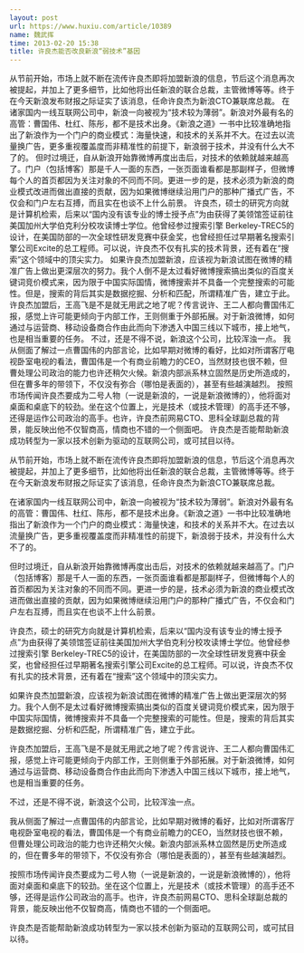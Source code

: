 ```yaml
---
layout: post
url: https://www.huxiu.com/article/10389
name: 魏武挥
time: 2013-02-20 15:38
title: 许良杰能否改良新浪“弱技术”基因
---
```

从节前开始，市场上就不断在流传许良杰即将加盟新浪的信息，节后这个消息再次被提起，并加上了更多细节，比如他将出任新浪的联合总裁，主管微博等等。终于在今天新浪发布财报之际证实了该消息，任命许良杰为新浪CTO兼联席总裁。 在诸家国内一线互联网公司中，新浪一向被视为“技术较为薄弱”。新浪对外最有名的高管：曹国伟、杜红、陈彤，都不是技术出身。《新浪之道》一书中比较准确地指出了新浪作为一个门户的商业模式：海量快速，和技术的关系并不大。在过去以流量换广告，更多重视覆盖度而非精准性的前提下，新浪弱于技术，并没有什么大不了的。 但时过境迁，自从新浪开始靠微博再度出击后，对技术的依赖就越来越高了。门户（包括博客）那是千人一面的东西，一张页面谁看都是那副样子，但微博每个人的首页都因为关注对象的不同而不同。更进一步的是，技术必须为新浪的商业模式改进而做出直接的贡献，因为如果微博继续沿用门户的那种广播式广告，不仅会和门户左右互搏，而且实在也谈不上什么前景。 许良杰，硕士的研究方向就是计算机检索，后来以“国内没有该专业的博士授予点”为由获得了美领馆签证前往美国加州大学伯克利分校攻读博士学位。他曾经参过搜索引擎 Berkeley-TREC5的设计，在美国防部的一次全球性研发竞赛中获金奖，也曾经担任过早期著名搜索引擎公司Excite的总工程师。可以说，许良杰不仅有扎实的技术背景，还有着在“搜索”这个领域中的顶尖实力。 如果许良杰加盟新浪，应该视为新浪试图在微博的精准广告上做出更深层次的努力。我个人倒不是太过看好微博搜索搞出类似的百度关键词竞价模式来，因为限于中国实际国情，微博搜索并不具备一个完整搜索的可能性。但是，搜索的背后其实是数据挖掘、分析和匹配，所谓精准广告，建立于此。 许良杰加盟后，王高飞是不是就无用武之地了呢？传言说许、王二人都向曹国伟汇报，感觉上许可能更倾向于内部工作，王则侧重于外部拓展。对于新浪微博，如何通过与运营商、移动设备商合作由此而向下渗透入中国三线以下城市，接上地气，也是相当重要的任务。 不过，还是不得不说，新浪这个公司，比较浑浊一点。 我从侧面了解过一点曹国伟的内部言论，比如早期对微博的看好，比如对所谓客厅电视卧室电视的看法，曹国伟是一个有商业前瞻力的CEO，当然财技也很不赖，但曹处理公司政治的能力也许还稍欠火候。新浪内部派系林立固然是历史所造成的，但在曹多年的带领下，不仅没有弥合（哪怕是表面的），甚至有些越演越烈。 按照市场传闻许良杰要成为二号人物（一说是新浪的，一说是新浪微博的），他将面对桌面和桌底下的较劲。坐在这个位置上，光是技术（或技术管理）的高手还不够，还得是运作公司政治的高手。也许，许良杰前网易CTO、思科全球副总裁的背景，能反映出他不仅智商高，情商也不错的一个侧面吧。 许良杰是否能帮助新浪成功转型为一家以技术创新为驱动的互联网公司，或可拭目以待。

从节前开始，市场上就不断在流传许良杰即将加盟新浪的信息，节后这个消息再次被提起，并加上了更多细节，比如他将出任新浪的联合总裁，主管微博等等。终于在今天新浪发布财报之际证实了该消息，任命许良杰为新浪CTO兼联席总裁。

在诸家国内一线互联网公司中，新浪一向被视为“技术较为薄弱”。新浪对外最有名的高管：曹国伟、杜红、陈彤，都不是技术出身。《新浪之道》一书中比较准确地指出了新浪作为一个门户的商业模式：海量快速，和技术的关系并不大。在过去以流量换广告，更多重视覆盖度而非精准性的前提下，新浪弱于技术，并没有什么大不了的。

但时过境迁，自从新浪开始靠微博再度出击后，对技术的依赖就越来越高了。门户（包括博客）那是千人一面的东西，一张页面谁看都是那副样子，但微博每个人的首页都因为关注对象的不同而不同。更进一步的是，技术必须为新浪的商业模式改进而做出直接的贡献，因为如果微博继续沿用门户的那种广播式广告，不仅会和门户左右互搏，而且实在也谈不上什么前景。

许良杰，硕士的研究方向就是计算机检索，后来以“国内没有该专业的博士授予点”为由获得了美领馆签证前往美国加州大学伯克利分校攻读博士学位。他曾经参过搜索引擎 Berkeley-TREC5的设计，在美国防部的一次全球性研发竞赛中获金奖，也曾经担任过早期著名搜索引擎公司Excite的总工程师。可以说，许良杰不仅有扎实的技术背景，还有着在“搜索”这个领域中的顶尖实力。

如果许良杰加盟新浪，应该视为新浪试图在微博的精准广告上做出更深层次的努力。我个人倒不是太过看好微博搜索搞出类似的百度关键词竞价模式来，因为限于中国实际国情，微博搜索并不具备一个完整搜索的可能性。但是，搜索的背后其实是数据挖掘、分析和匹配，所谓精准广告，建立于此。

许良杰加盟后，王高飞是不是就无用武之地了呢？传言说许、王二人都向曹国伟汇报，感觉上许可能更倾向于内部工作，王则侧重于外部拓展。对于新浪微博，如何通过与运营商、移动设备商合作由此而向下渗透入中国三线以下城市，接上地气，也是相当重要的任务。

不过，还是不得不说，新浪这个公司，比较浑浊一点。

我从侧面了解过一点曹国伟的内部言论，比如早期对微博的看好，比如对所谓客厅电视卧室电视的看法，曹国伟是一个有商业前瞻力的CEO，当然财技也很不赖，但曹处理公司政治的能力也许还稍欠火候。新浪内部派系林立固然是历史所造成的，但在曹多年的带领下，不仅没有弥合（哪怕是表面的），甚至有些越演越烈。

按照市场传闻许良杰要成为二号人物（一说是新浪的，一说是新浪微博的），他将面对桌面和桌底下的较劲。坐在这个位置上，光是技术（或技术管理）的高手还不够，还得是运作公司政治的高手。也许，许良杰前网易CTO、思科全球副总裁的背景，能反映出他不仅智商高，情商也不错的一个侧面吧。

许良杰是否能帮助新浪成功转型为一家以技术创新为驱动的互联网公司，或可拭目以待。

